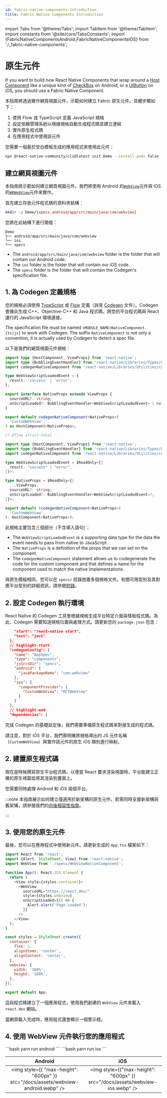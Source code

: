 ```yaml
---
id: fabric-native-components-introduction
title: Fabric Native Components Introduction
---
```


import Tabs from '@theme/Tabs';
import TabItem from '@theme/TabItem';
import constants from '@site/core/TabsConstants';
import {FabricNativeComponentsAndroid,FabricNativeComponentsIOS} from './\_fabric-native-components';

# 原生元件

If you want to build _new_ React Native Components that wrap around a [Host Component](https://reactnative.dev/architecture/glossary#host-view-tree-and-host-view) like a unique kind of [CheckBox](https://developer.android.com/reference/androidx/appcompat/widget/AppCompatCheckBox) on Android, or a [UIButton](https://developer.apple.com/documentation/uikit/uibutton?language=objc) on iOS, you should use a Fabric Native Component.

本指南將透過實作網頁視圖元件，示範如何建立 Fabric 原生元件。具體步驟如下：

1. 使用 Flow 或 TypeScript 定義 JavaScript 規格
2. 設定依賴管理系統以根據規格自動生成程式碼並建立連結
3. 實作原生程式碼
4. 在應用程式中使用該元件

您需要一個基於空白模板生成的應用程式來使用此元件：

```bash
npx @react-native-community/cli@latest init Demo --install-pods false
```

## 建立網頁視圖元件

本指南將示範如何建立網頁視圖元件。我們將使用 Android 的[`WebView`](https://developer.android.com/reference/android/webkit/WebView)元件與 iOS 的[`WKWebView`](https://developer.apple.com/documentation/webkit/wkwebview?language=objc)元件來實作。

首先建立存放元件程式碼的資料夾結構：

```bash
mkdir -p Demo/{specs,android/app/src/main/java/com/webview}
```

您將在此結構下進行開發：

```
Demo
├── android/app/src/main/java/com/webview
└── ios
└── specs
```

- The `android/app/src/main/java/com/webview` folder is the folder that will contain our Android code.
- The `ios` folder is the folder that will contain our iOS code.
- The `specs` folder is the folder that will contain the Codegen's specification file.

## 1. 為 Codegen 定義規格

您的規格必須使用 [TypeScript](https://www.typescriptlang.org/) 或 [Flow](https://flow.org/) 定義（詳見 [Codegen](the-new-architecture/what-is-codegen) 文件）。Codegen 會據此生成 C++、Objective-C++ 和 Java 程式碼，將您的平台程式碼與 React 運行的 JavaScript 環境連接。

The specification file must be named `<MODULE_NAME>NativeComponent.{ts|js}` to work with Codegen. The suffix `NativeComponent` is not only a convention, it is actually used by Codegen to detect a spec file.

以下是我們的網頁視圖元件規格：

<Tabs groupId="language" queryString defaultValue={constants.defaultJavaScriptSpecLanguage} values={constants.javaScriptSpecLanguages}>
<TabItem value="typescript">

```typescript title="Demo/specs/WebViewNativeComponent.ts"
import type {HostComponent, ViewProps} from 'react-native';
import type {BubblingEventHandler} from 'react-native/Libraries/Types/CodegenTypes';
import codegenNativeComponent from 'react-native/Libraries/Utilities/codegenNativeComponent';

type WebViewScriptLoadedEvent = {
  result: 'success' | 'error';
};

export interface NativeProps extends ViewProps {
  sourceURL?: string;
  onScriptLoaded?: BubblingEventHandler<WebViewScriptLoadedEvent> | null;
}

export default codegenNativeComponent<NativeProps>(
  'CustomWebView',
) as HostComponent<NativeProps>;
```

</TabItem>
<TabItem value="flow">

```ts title="Demo/RCTWebView/js/RCTWebViewNativeComponent.js":
// @flow strict-local

import type {HostComponent, ViewProps} from 'react-native';
import type {BubblingEventHandler} from 'react-native/Libraries/Types/CodegenTypes';
import codegenNativeComponent from 'react-native/Libraries/Utilities/codegenNativeComponent';

type WebViewScriptLoadedEvent = $ReadOnly<{|
  result: "success" | "error",
|}>;

type NativeProps = $ReadOnly<{|
  ...ViewProps,
  sourceURL?: string;
  onScriptLoaded?: BubblingEventHandler<WebViewScriptLoadedEvent>?;
|}>;

export default (codegenNativeComponent<NativeProps>(
  'CustomWebView',
): HostComponent<NativeProps>);

```

</TabItem>
</Tabs>

此規格主要包含三個部分（不含導入語句）：

- The `WebViewScriptLoadedEvent` is a supporting data type for the data the event needs to pass from native to JavaScript.
- The `NativeProps` is a definition of the props that we can set on the component.
- The `codegenNativeComponent` statement allows us to codegenerate the code for the custom component and that defines a name for the component used to match the native implementations.

與原生模組相同，您可以在 `specs/` 目錄放置多個規格文件。有關可用型別及其對應平台型別的詳細資訊，請參閱[附錄](appendix.md#codegen-typings)。

## 2. 設定 Codegen 執行環境

React Native 的 Codegen 工具會根據規格生成平台特定介面與樣板程式碼。為此，Codegen 需要知道規格位置與處理方式。請更新您的 `package.json` 包含：

```json package.json
    "start": "react-native start",
    "test": "jest"
  },
  // highlight-start
  "codegenConfig": {
    "name": "AppSpec",
    "type": "components",
    "jsSrcsDir": "specs",
    "android": {
      "javaPackageName": "com.webview"
    },
    "ios": {
      "componentProvider": {
        "CustomWebView": "RCTWebView"
      }
    }
  },
  // highlight-end
  "dependencies": {
```

完成 Codegen 的基礎設定後，我們需要準備原生程式碼來對接生成的程式碼。

請注意，對於 iOS 平台，我們需明確將規格導出的 JS 元件名稱（`CustomWebView`）與實作該元件的原生 iOS 類別進行映射。

## 2. 建置原生程式碼

現在是時候撰寫原生平台程式碼，以便當 React 要求渲染視圖時，平台能建立正確的原生視圖並將其渲染到畫面上。

您需要同時處理 Android 和 iOS 兩個平台。

:::note
本指南展示如何建立僅適用於新架構的原生元件。若需同時支援新架構與舊架構，請參閱我們的[向後相容性指南](https://github.com/reactwg/react-native-new-architecture/blob/main/docs/backwards-compat.md)。

:::

<Tabs groupId="platforms" queryString defaultValue={constants.defaultPlatform}>
    <TabItem value="android" label="Android">
        <FabricNativeComponentsAndroid />
    </TabItem>
    <TabItem value="ios" label="iOS">
        <FabricNativeComponentsIOS />
    </TabItem>
</Tabs>

## 3. 使用您的原生元件

最後，您可以在應用程式中使用新元件。請更新生成的 `App.tsx` 檔案如下：

```javascript title="Demo/App.tsx"
import React from 'react';
import {Alert, StyleSheet, View} from 'react-native';
import WebView from './specs/WebViewNativeComponent';

function App(): React.JSX.Element {
  return (
    <View style={styles.container}>
      <WebView
        sourceURL="https://react.dev/"
        style={styles.webview}
        onScriptLoaded={() => {
          Alert.alert('Page Loaded');
        }}
      />
    </View>
  );
}

const styles = StyleSheet.create({
  container: {
    flex: 1,
    alignItems: 'center',
    alignContent: 'center',
  },
  webview: {
    width: '100%',
    height: '100%',
  },
});

export default App;
```

這段程式碼建立了一個應用程式，使用我們創建的 `WebView` 元件來載入 `react.dev` 網站。

當網頁載入完成時，應用程式還會顯示一個警示框。

## 4. 使用 WebView 元件執行您的應用程式

<Tabs groupId="platforms" queryString defaultValue={constants.defaultPlatform}>
<TabItem value="android" label="Android">
```bash
yarn run android
```
</TabItem>
<TabItem value="ios" label="iOS">
```bash
yarn run ios
```
</TabItem>
</Tabs>

|                                      Android                                      |                                     iOS                                      |
| :-------------------------------------------------------------------------------: | :--------------------------------------------------------------------------: |
| <img style={{ "max-height": "600px" }} src="/docs/assets/webview-android.webp" /> | <img style={{"max-height": "600px" }} src="/docs/assets/webview-ios.webp" /> |